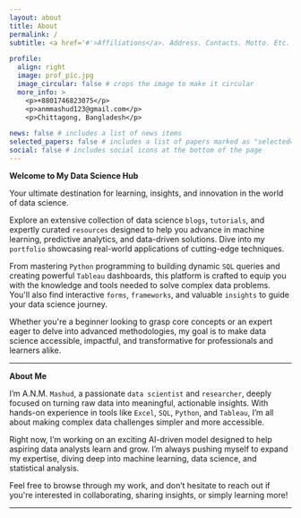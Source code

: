 ```yaml
---
layout: about
title: About
permalink: /
subtitle: <a href='#'>Affiliations</a>. Address. Contacts. Motto. Etc.

profile:
  align: right
  image: prof_pic.jpg
  image_circular: false # crops the image to make it circular
  more_info: >
    <p>+8801746823075</p>
    <p>anmmashud123@gmail.com</p>
    <p>Chittagong, Bangladesh</p>

news: false # includes a list of news items
selected_papers: false # includes a list of papers marked as "selected={true}"
social: false # includes social icons at the bottom of the page
---
```

**Welcome to My Data Science Hub**  

Your ultimate destination for learning, insights, and innovation in the world of data science.

Explore an extensive collection of data science `blogs`, `tutorials`, and expertly curated `resources` designed to help you advance in machine learning, predictive analytics, and data-driven solutions. Dive into my `portfolio` showcasing real-world applications of cutting-edge techniques.

From mastering `Python` programming to building dynamic `SQL` queries and creating powerful `Tableau` dashboards, this platform is crafted to equip you with the knowledge and tools needed to solve complex data problems. You'll also find interactive `forms`, `frameworks`, and valuable `insights` to guide your data science journey.

Whether you're a beginner looking to grasp core concepts or an expert eager to delve into advanced methodologies, my goal is to make data science accessible, impactful, and transformative for professionals and learners alike.

---

**About Me**  

I’m A.N.M. `Mashud`, a passionate `data scientist` and `researcher`, deeply focused on turning raw data into meaningful, actionable insights. With hands-on experience in tools like `Excel`, `SQL`, `Python`, and `Tableau`, I’m all about making complex data challenges simpler and more accessible.

Right now, I’m working on an exciting AI-driven model designed to help aspiring data analysts learn and grow. I’m always pushing myself to expand my expertise, diving deep into machine learning, data science, and statistical analysis.

Feel free to browse through my work, and don’t hesitate to reach out if you're interested in collaborating, sharing insights, or simply learning more!

---

<!-- Write your biography here. Tell the world about yourself. Link to your favorite [subreddit](http://reddit.com). You can put a picture in, too. The code is already in, just name your picture `prof_pic.jpg` and put it in the `img/` folder.

Put your address / P.O. box / other info right below your picture. You can also disable any of these elements by editing `profile` property of the YAML header of your `_pages/about.md`. Edit `_bibliography/papers.bib` and Jekyll will render your [publications page](/al-folio/publications/) automatically.

Link to your social media connections, too. This theme is set up to use [Font Awesome icons](https://fontawesome.com/) and [Academicons](https://jpswalsh.github.io/academicons/), like the ones below. Add your Facebook, Twitter, LinkedIn, Google Scholar, or just disable all of them. -->
